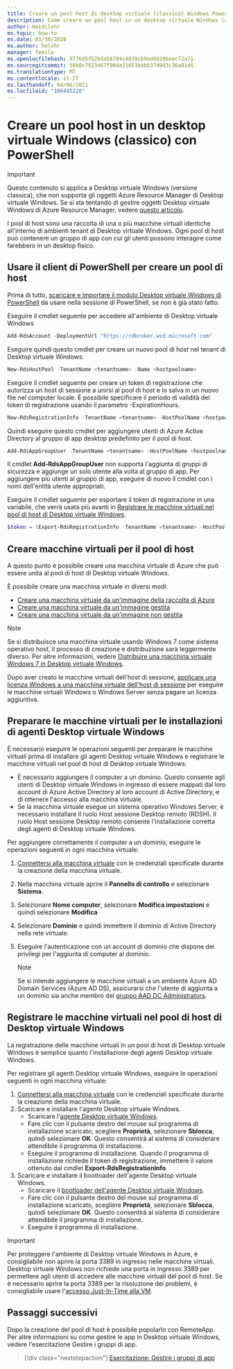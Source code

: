 ```yaml
---
title: Creare un pool host di desktop virtuale (classico) Windows PowerShell-Azure
description: Come creare un pool host in un desktop virtuale Windows (classico) con i cmdlet di PowerShell.
author: Heidilohr
ms.topic: how-to
ms.date: 03/30/2020
ms.author: helohr
manager: femila
ms.openlocfilehash: 9776d5f52bda56704c4839cb9edd420beec72a71
ms.sourcegitcommit: 56b0c7923d67f96da21653b4bb37d943c36a81d6
ms.translationtype: MT
ms.contentlocale: it-IT
ms.lasthandoff: 04/06/2021
ms.locfileid: "106445228"
---
```

# <a name="create-a-host-pool-in-windows-virtual-desktop-classic-with-powershell"></a>Creare un pool host in un desktop virtuale Windows (classico) con PowerShell

>[!IMPORTANT]
>Questo contenuto si applica a Desktop virtuale Windows (versione classica), che non supporta gli oggetti Azure Resource Manager di Desktop virtuale Windows. Se si sta tentando di gestire oggetti Desktop virtuale Windows di Azure Resource Manager, vedere [questo articolo](../create-host-pools-powershell.md).

I pool di host sono una raccolta di una o più macchine virtuali identiche all'interno di ambienti tenant di Desktop virtuale Windows. Ogni pool di host può contenere un gruppo di app con cui gli utenti possono interagire come farebbero in un desktop fisico.

## <a name="use-your-powershell-client-to-create-a-host-pool"></a>Usare il client di PowerShell per creare un pool di host

Prima di tutto, [scaricare e importare il modulo Desktop virtuale Windows di PowerShell](/powershell/windows-virtual-desktop/overview/) da usare nella sessione di PowerShell, se non è già stato fatto.

Eseguire il cmdlet seguente per accedere all'ambiente di Desktop virtuale Windows

```powershell
Add-RdsAccount -DeploymentUrl "https://rdbroker.wvd.microsoft.com"
```

Eseguire quindi questo cmdlet per creare un nuovo pool di host nel tenant di Desktop virtuale Windows:

```powershell
New-RdsHostPool -TenantName <tenantname> -Name <hostpoolname>
```

Eseguire il cmdlet seguente per creare un token di registrazione che autorizza un host di sessione a unirsi al pool di host e lo salva in un nuovo file nel computer locale. È possibile specificare il periodo di validità del token di registrazione usando il parametro -ExpirationHours.

```powershell
New-RdsRegistrationInfo -TenantName <tenantname> -HostPoolName <hostpoolname> -ExpirationHours <number of hours> | Select-Object -ExpandProperty Token | Out-File -FilePath <PathToRegFile>
```

Quindi eseguire questo cmdlet per aggiungere utenti di Azure Active Directory al gruppo di app desktop predefinito per il pool di host.

```powershell
Add-RdsAppGroupUser -TenantName <tenantname> -HostPoolName <hostpoolname> -AppGroupName "Desktop Application Group" -UserPrincipalName <userupn>
```

Il cmdlet **Add-RdsAppGroupUser** non supporta l'aggiunta di gruppi di sicurezza e aggiunge un solo utente alla volta al gruppo di app. Per aggiungere più utenti al gruppo di app, eseguire di nuovo il cmdlet con i nomi dell'entità utente appropriati.

Eseguire il cmdlet seguente per esportare il token di registrazione in una variabile, che verrà usata più avanti in [Registrare le macchine virtuali nel pool di host di Desktop virtuale Windows](#register-the-virtual-machines-to-the-windows-virtual-desktop-host-pool).

```powershell
$token = (Export-RdsRegistrationInfo -TenantName <tenantname> -HostPoolName <hostpoolname>).Token
```

## <a name="create-virtual-machines-for-the-host-pool"></a>Creare macchine virtuali per il pool di host

A questo punto è possibile creare una macchina virtuale di Azure che può essere unita al pool di host di Desktop virtuale Windows.

È possibile creare una macchina virtuale in diversi modi:

- [Creare una macchina virtuale da un'immagine della raccolta di Azure](../../virtual-machines/windows/quick-create-portal.md#create-virtual-machine)
- [Creare una macchina virtuale da un'immagine gestita](../../virtual-machines/windows/create-vm-generalized-managed.md)
- [Creare una macchina virtuale da un'immagine non gestita](https://github.com/Azure/azure-quickstart-templates/tree/master/101-vm-from-user-image)

>[!NOTE]
>Se si distribuisce una macchina virtuale usando Windows 7 come sistema operativo host, il processo di creazione e distribuzione sarà leggermente diverso. Per altre informazioni, vedere [Distribuire una macchina virtuale Windows 7 in Desktop virtuale Windows](deploy-windows-7-virtual-machine.md).

Dopo aver creato le macchine virtuali dell'host di sessione, [applicare una licenza Windows a una macchina virtuale dell'host di sessione](../apply-windows-license.md#apply-a-windows-license-to-a-session-host-vm) per eseguire le macchine virtuali Windows o Windows Server senza pagare un licenza aggiuntiva.

## <a name="prepare-the-virtual-machines-for-windows-virtual-desktop-agent-installations"></a>Preparare le macchine virtuali per le installazioni di agenti Desktop virtuale Windows

È necessario eseguire le operazioni seguenti per preparare le macchine virtuali prima di installare gli agenti Desktop virtuale Windows e registrare le macchine virtuali nel pool di host di Desktop virtuale Windows:

- È necessario aggiungere il computer a un dominio. Questo consente agli utenti di Desktop virtuale Windows in ingresso di essere mappati dal loro account di Azure Active Directory al loro account di Active Directory, e di ottenere l'accesso alla macchina virtuale.
- Se la macchina virtuale esegue un sistema operativo Windows Server, è necessario installare il ruolo Host sessione Desktop remoto (RDSH). Il ruolo Host sessione Desktop remoto consente l'installazione corretta degli agenti di Desktop virtuale Windows.

Per aggiungere correttamente il computer a un dominio, eseguire le operazioni seguenti in ogni macchina virtuale:

1. [Connettersi alla macchina virtuale](../../virtual-machines/windows/quick-create-portal.md#connect-to-virtual-machine) con le credenziali specificate durante la creazione della macchina virtuale.
2. Nella macchina virtuale aprire il **Pannello di controllo** e selezionare **Sistema**.
3. Selezionare **Nome computer**, selezionare **Modifica impostazioni** e quindi selezionare **Modifica**
4. Selezionare **Dominio** e quindi immettere il dominio di Active Directory nella rete virtuale.
5. Eseguire l'autenticazione con un account di dominio che dispone dei privilegi per l'aggiunta di computer al dominio.

    >[!NOTE]
    > Se si intende aggiungere le macchine virtuali a un ambiente Azure AD Domain Services (Azure AD DS), assicurarsi che l'utente di aggiunta a un dominio sia anche membro del [gruppo AAD DC Administrators](../../active-directory-domain-services/tutorial-create-instance-advanced.md#configure-an-administrative-group).

## <a name="register-the-virtual-machines-to-the-windows-virtual-desktop-host-pool"></a>Registrare le macchine virtuali nel pool di host di Desktop virtuale Windows

La registrazione delle macchine virtuali in un pool di host di Desktop virtuale Windows è semplice quanto l'installazione degli agenti Desktop virtuale Windows.

Per registrare gli agenti Desktop virtuale Windows, eseguire le operazioni seguenti in ogni macchina virtuale:

1. [Connettersi alla macchina virtuale](../../virtual-machines/windows/quick-create-portal.md#connect-to-virtual-machine) con le credenziali specificate durante la creazione della macchina virtuale.
2. Scaricare e installare l'agente Desktop virtuale Windows.
   - Scaricare l'[agente Desktop virtuale Windows](https://query.prod.cms.rt.microsoft.com/cms/api/am/binary/RWrmXv).
   - Fare clic con il pulsante destro del mouse sul programma di installazione scaricato, scegliere **Proprietà**, selezionare **Sblocca**, quindi selezionare **OK**. Questo consentirà al sistema di considerare attendibile il programma di installazione.
   - Eseguire il programma di installazione. Quando il programma di installazione richiede il token di registrazione, immettere il valore ottenuto dal cmdlet **Export-RdsRegistrationInfo**.
3. Scaricare e installare il bootloader dell'agente Desktop virtuale Windows.
   - Scaricare il [bootloader dell'agente Desktop virtuale Windows](https://query.prod.cms.rt.microsoft.com/cms/api/am/binary/RWrxrH).
   - Fare clic con il pulsante destro del mouse sul programma di installazione scaricato, scegliere **Proprietà**, selezionare **Sblocca**, quindi selezionare **OK**. Questo consentirà al sistema di considerare attendibile il programma di installazione.
   - Eseguire il programma di installazione.

>[!IMPORTANT]
>Per proteggere l'ambiente di Desktop virtuale Windows in Azure, è consigliabile non aprire la porta 3389 in ingresso nelle macchine virtuali. Desktop virtuale Windows non richiede una porta in ingresso 3389 per permettere agli utenti di accedere alle macchine virtuali del pool di host. Se è necessario aprire la porta 3389 per la risoluzione dei problemi, è consigliabile usare l'[accesso Just-In-Time alla VM](../../security-center/security-center-just-in-time.md).

## <a name="next-steps"></a>Passaggi successivi

Dopo la creazione del pool di host è possibile popolarlo con RemoteApp. Per altre informazioni su come gestire le app in Desktop virtuale Windows, vedere l'esercitazione Gestire i gruppi di app.

> [!div class="nextstepaction"]
> [Esercitazione: Gestire i gruppi di app](../manage-app-groups.md)
